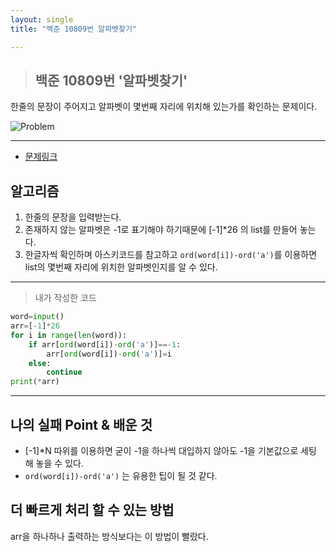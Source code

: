 ```yaml
---
layout: single
title: "백준 10809번 알파벳찾기"

---
```

>## 백준 10809번 '알파벳찾기'

한줄의 문장이 주어지고 알파벳이 몇번째 자리에 위치해 있는가를 확인하는 문제이다.


![Problem](https://github.com/BlackHan26/BlackHan26.github.io/blob/master/_posts/2.png?raw=true)

___

* [문제링크](https://www.acmicpc.net/problem/10809)


## 알고리즘

1. 한줄의 문장을 입력받는다. 
2. 존재하지 않는 알파벳은 -1로 표기해야 하기때문에 [-1]*26 의 list를 만들어 놓는다.
3. 한글자씩 확인하며 아스키코드를 참고하고 `ord(word[i])-ord('a')`를 이용하면 list의 몇번째 자리에 위치한 알파벳인지를 알 수 있다. 
___

> 내가 작성한 코드

``` py
word=input()
arr=[-1]*26
for i in range(len(word)):
    if arr[ord(word[i])-ord('a')]==-1:
        arr[ord(word[i])-ord('a')]=i
    else:
        continue
print(*arr)
```

___

## 나의 실패 Point & 배운 것 
* [-1]*N 따위를 이용하면 굳이 -1을 하나씩 대입하지 않아도 -1을 기본값으로 세팅 해 놓을 수 있다.
* `ord(word[i])-ord('a')` 는 유용한 팁이 될 것 같다.
  
## 더 빠르게 처리 할 수 있는 방법
arr을 하나하나 출력하는 방식보다는 이 방법이 빨랐다.
